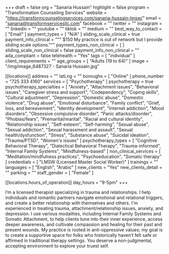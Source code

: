 +++
draft = false
org = "Sanaria Hussain"
highlight = false
program = "Transformation Counseling Services"
website = "https://transformcounselingservices.com/sanaria-hussain-lmsw/"
email = "sanaria@transformservicesllc.com"
facebook = ""
twitter = ""
instagram = ""
linkedin = ""
youtube = ""
tiktok = ""
medium = ""
best_way_to_contact = [ "Email" ]
payment_types = [ "N/A" ]
sliding_scale_clinical = true
payment_info_clinical = """
$150
My practice is out of network but I provide sliding scale options."""
payment_types_non_clinical = [ ]
sliding_scale_non_clinical = false
payment_info_non_clinical = ""
ada_compliant = false
telehealth = "Yes"
tags = [ "individual" ]
client_requirements = ""
age_groups = [ "Adults (19 to 64)" ]
image = "/img/image_6487327 - Sanaria Hussain.jpg"

[[locations]]
address = ""
latLng = ""
boroughs = [ "Online" ]
phone_number = "725 333 4160"
services = [ "Psychotherapy" ]
psychotherapy = true
psychotherapy_specialties = [
  "Anxiety",
  "Attachment issues",
  "Behavioral issues",
  "Caregiver stress and support",
  "Codependency",
  "Coping skills",
  "Cultural adjustment",
  "Depression",
  "Domestic abuse",
  "Domestic violence",
  "Drug abuse",
  "Emotional disturbance",
  "Family conflict",
  "Grief, loss, and bereavement",
  "Identity development",
  "Internet addiction",
  "Mood disorders",
  "Obsessive compulsive disorder",
  "Panic attacks/disorder",
  "Phobias/fears",
  "Premarital/marital",
  "Racial and cultural identity",
  "Relationship issues",
  "Self-esteem",
  "Self-harming",
  "Sexual abuse",
  "Sexual addiction",
  "Sexual harassment and assault",
  "Sexual health/dysfunction",
  "Stress",
  "Substance abuse",
  "Suicidal ideation",
  "Trauma/PTSD",
  "Women's issues"
]
psychotherapy_types = [
  "Cognitive Behavioral Therapy",
  "Dialectical Behavioral Therapy",
  "Trauma-informed",
  "Internal Family Systems",
  "Mindfulness-based"
]
non_clinical_services = [
  "Meditation/mindfulness practices",
  "Psychoeducation",
  "Somatic therapy"
]
credentials = [ "LMSW (Licensed Master Social Worker)" ]
trainings = ""
languages = [ "English", "Arabic" ]
new_clients = "Yes"
new_clients_detail = ""
parking = ""
staff_gender = [ "Female" ]

  [[locations.hours_of_operation]]
  day_hours = "9-5pm"
+++

I’m a licensed therapist specializing in trauma and relationships. I help individuals and romantic partners navigate emotional and relational triggers, and create a better relationship with themselves and others. I'm experienced in treating trauma, attachment/relationship issues, anxiety, and depression. I use various modalities, including Internal Family Systems and Somatic Attachment, to help clients tune into their inner experience, access deeper awareness, and cultivate compassion and healing for their past and present wounds. My practice is rooted in anti-oppressive values; my goal is to create a supportive space for folks who historically haven’t felt safe or affirmed in traditional therapy settings. You deserve a non-judgmental, accepting environment to explore your truest self.
